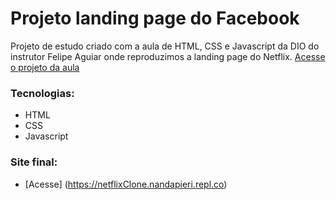 # Projeto landing page do Facebook

Projeto de estudo criado com a aula de HTML, CSS e Javascript da DIO do instrutor Felipe Aguiar onde reproduzimos a landing page do Netflix. [Acesse o projeto da aula](https://github.com/nandapieri/netflixClone)

### Tecnologias:

* HTML 
* CSS 
* Javascript

### Site final:

* [Acesse] (https://netflixClone.nandapieri.repl.co)
